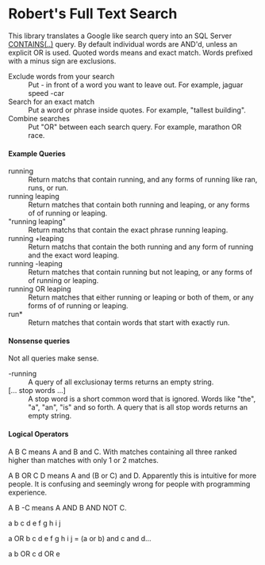 # Robert's Full Text Search

This library translates a Google like search query into an SQL Server 
[CONTAINS(..)](https://docs.microsoft.com/en-us/sql/t-sql/queries/contains-transact-sql?view=sql-server-ver15)
query. By default individual words are AND'd, unless an explicit OR is used. 
Quoted words means and exact match. Words prefixed with a minus sign are exclusions.


<dl>
<dt>Exclude words from your search</dt>
<dd>Put - in front of a word you want to leave out. For example, jaguar speed -car</dd>

<dt>Search for an exact match</dt>
<dd>Put a word or phrase inside quotes. For example, "tallest building".</dd>

<dt>Combine searches</dt>
<dd>Put "OR" between each search query. For example, marathon OR race.</dd>

</dl>

#### Example Queries


<dl>
<dt>running</dt>
<dd>
    Return matchs that contain running, and any forms of running like ran, runs, or run.
</dd>

<dt>running leaping</dt>
<dd>
    Return matches that contain both running and leaping, or any forms of 
    of running or leaping.
</dd>

<dt>"running leaping"</dt>
<dd>
    Return matchs that contain the exact phrase running leaping. 
<dd>

<dt>running +leaping</dt>
<dd>
    Return matchs that contain the both running and any form of running
    and the exact word leaping. 
<dd>

<dt>running -leaping</dt>
<dd>
    Return matches that contain running but not leaping, or any forms of 
    of running or leaping.
</dd>

<dt>running OR leaping</dt>
<dd>
    Return matches that either running or leaping or both of them, or any forms of 
    of running or leaping.
</dd>

<dt>run*</dt>
<dd>
    Return matches that contain words that start with exactly run. 
</dd>

</dl>

#### Nonsense queries

Not all queries make sense.

<dl>
<dt>-running</dt>
<dd>
    A query of all exclusionay terms returns an empty string. 
</dd>

<dt>[... stop words ...]</dt>
<dd>
    A stop word is a short common word that is ignored. Words like
    "the", "a", "an", "is" and so forth. A query that is all stop
    words returns an empty string.
</dd>
</dl>


#### Logical Operators

A B C means A and B and C. With matches containing all three ranked higher than matches 
with only 1 or 2 matches.

A B OR C D means A and (B or C) and D. Apparently this is intuitive for more people. It
is confusing and seemingly wrong for people with programming experience.

A B -C means A AND B AND NOT C. 


a b c d e f g h i j

a OR b c d e f g h i j = (a or b) and c and d...

a b OR c d OR e 